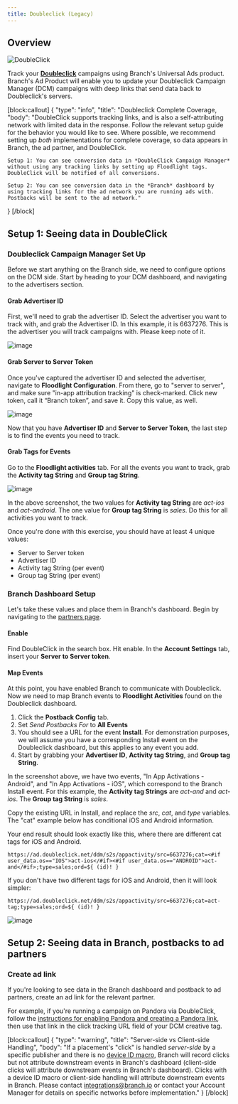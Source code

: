 ```yaml
---
title: Doubleclick (Legacy)
---
```

## Overview

![DoubleClick](https://cdn.branch.io/branch-assets/ad-partner-manager/386574786681131050/dc_newlogo-1528503421215.png)

Track your **[Doubleclick](https://doubleclick.com)** campaigns using Branch's Universal Ads product. Branch's Ad Product will enable you to update your Doubleclick Campaign Manager (DCM) campaigns with deep links that send data back to Doubleclick's servers.

[block:callout]
{
  "type": "info",
  "title": "Doubleclick Complete Coverage,
  "body": "DoubleClick supports tracking links, and is also a self-attributing network with limited data in the response. Follow the relevant setup guide for the behavior you would like to see. Where possible, we recommend setting up *both* implementations for complete coverage, so data appears in Branch, the ad partner, and DoubleClick.

	Setup 1: You can see conversion data in *DoubleClick Campaign Manager* without using any tracking links by setting up Floodlight tags. DoubleClick will be notified of all conversions.

	Setup 2: You can see conversion data in the *Branch* dashboard by using tracking links for the ad network you are running ads with. Postbacks will be sent to the ad network."
}
[/block]

## Setup 1: Seeing data in DoubleClick

### Doubleclick Campaign Manager Set Up

Before we start anything on the Branch side, we need to configure options on the DCM side. Start by heading to your DCM dashboard, and navigating to the advertisers section.

#### Grab Advertiser ID

First, we'll need to grab the advertiser ID. Select the advertiser you want to track with, and grab the Advertiser ID. In this example, it is 6637276. This is the advertiser you will track campaigns with. Please keep note of it.

![image](/_assets/img/pages/deep-linked-ads/doubleclick/advertiser.png)

#### Grab Server to Server Token

Once you've captured the advertiser ID and selected the advertiser, navigate to <notranslate>**Floodlight Configuration**</notranslate>. From there, go to <notranslate>"server to server"</notranslate>, and make sure <notranslate>"in-app attribution tracking"</notranslate> is check-marked. Click new token, call it <notranslate>“Branch token”</notranslate>, and save it. Copy this value, as well.

![image](/_assets/img/pages/deep-linked-ads/doubleclick/server-token.png)

Now that you have <notranslate>**Advertiser ID**</notranslate> and <notranslate>**Server to Server Token**</notranslate>, the last step is to find the events you need to track.

#### Grab Tags for Events

Go to the <notranslate>**Floodlight activities**</notranslate> tab. For all the events you want to track, grab the <notranslate>**Activity tag String**</notranslate> and <notranslate>**Group tag String**</notranslate>.

![image](/_assets/img/pages/deep-linked-ads/doubleclick/cat-type.png)

In the above screenshot, the two values for <notranslate>**Activity tag String**</notranslate> are *act-ios* and *act-android*. The one value for <notranslate>**Group tag String**</notranslate> is *sales*. Do this for all activities you want to track.

Once you're done with this exercise, you should have at least 4 unique values:

- Server to Server token
- Advertiser ID
- Activity tag String (per event)
- Group tag String (per event)

### Branch Dashboard Setup

Let's take these values and place them in Branch's dashboard. Begin by navigating to the [partners page](https://dashboard.branch.io/ads/partner-management/a_doubleclick).

#### Enable

Find DoubleClick in the search box. Hit enable. In the <notranslate>**Account Settings**</notranslate> tab, insert your <notranslate>**Server to Server token**</notranslate>.

#### Map Events

At this point, you have enabled Branch to communicate with Doubleclick. Now we need to map Branch events to <notranslate>**Floodlight Activities**</notranslate> found on the Doubleclick dashboard.

1. Click the <notranslate>**Postback Config**</notranslate> tab.
1. Set <notranslate>*Send Postbacks For*</notranslate> to <notranslate>**All Events**</notranslate>
1. You should see a URL for the event <notranslate>**Install**</notranslate>. For demonstration purposes, we will assume you have a corresponding Install event on the Doubleclick dashboard, but this applies to any event you add.
1. Start by grabbing your <notranslate>**Advertiser ID**</notranslate>, <notranslate>**Activity tag String**</notranslate>, and <notranslate>**Group tag String**</notranslate>.

In the screenshot above, we have two events, "In App Activations - Android", and "In App Activations - iOS", which correspond to the Branch Install event. For this example, the <notranslate>**Activity tag Strings**</notranslate> are *act-and* and *act-ios*. The <notranslate>**Group tag String**</notranslate> is *sales*.

Copy the existing URL in Install, and replace the <notranslate>*src*</notranslate>, <notranslate>*cat*</notranslate>, and <notranslate>*type*</notranslate> variables. The <notranslate>"cat"</notranslate> example below has conditional iOS and Android information.

Your end result should look exactly like this, where there are different cat tags for iOS and Android.

`https://ad.doubleclick.net/ddm/s2s/appactivity/src=6637276;cat=<#if user_data.os=="IOS">act-ios</#if><#if user_data.os=="ANDROID">act-and</#if>;type=sales;ord=${ (id)! }`

If you don't have two different tags for iOS and Android, then it will look simpler:

`https://ad.doubleclick.net/ddm/s2s/appactivity/src=6637276;cat=act-tag;type=sales;ord=${ (id)! }`

![image](/_assets/img/pages/deep-linked-ads/doubleclick/final-postback-doubleclick.png)

## Setup 2: Seeing data in Branch, postbacks to ad partners

### Create ad link

If you're looking to see data in the Branch dashboard and postback to ad partners, create an ad link for the relevant partner.

For example, if you're running a campaign on Pandora via DoubleClick, follow the [instructions for enabling Pandora and creating a Pandora link](/deep-linked-ads/pandora-mobile-tracking/), then use that link in the click tracking URL field of your DCM creative tag.

[block:callout]
{
  "type": "warning",
  "title": "Server-side vs Client-side Handling",
  "body": "If a placement's "click" is handled *server-side* by a specific publisher and there is no [device ID macro](/deep-linked-ads/branch-universal-ads-mobile-tracking/#device-information), Branch will record clicks but not attribute downstream events in Branch's dashboard (client-side clicks will attribute downstream events in Branch's dashboard). Clicks with a device ID macro or client-side handling will attribute downstream events in Branch. Please contact integrations@branch.io or contact your Account Manager for details on specific networks before implementation."
}
[/block]
